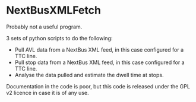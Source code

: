 # NextBusXMLFetch
Probably not a useful program.

3 sets of python scripts to do the following:
* Pull AVL data from a NextBus XML feed, in this case configured for a TTC line.
* Pull stop data from a NextBus XML feed, in this case configured for a TTC line.
* Analyse the data pulled and estimate the dwell time at stops.

Documentation in the code is poor, but this code is released under the GPL v2 licence in case it is of any use.
